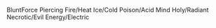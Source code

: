 
BluntForce
Piercing
Fire/Heat
Ice/Cold
Poison/Acid
Mind
Holy/Radiant
Necrotic/Evil
Energy/Electric

